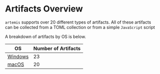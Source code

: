 # Artifacts Overview

`artemis` supports over 20 different types of artifacts. All of these artifacts
can be collected from a TOML collection or from a simple `JavaScript` script

A breakdown of artifacts by OS is below.

| OS                      | Number of Artifacts |
| ----------------------- | ------------------- |
| [Windows](./windows.md) | 23                  |
| [macOS](./macos.md)     | 20                  |
